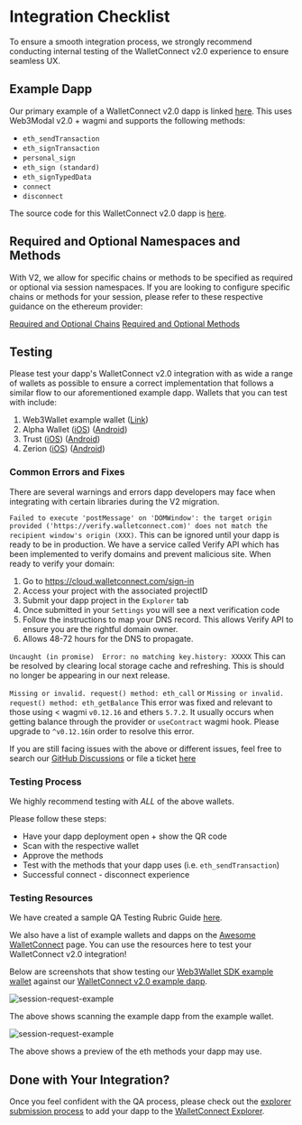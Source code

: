 # Integration Checklist

To ensure a smooth integration process, we strongly recommend conducting internal testing of the WalletConnect v2.0 experience to ensure seamless UX.

## Example Dapp

Our primary example of a WalletConnect v2.0 dapp is linked [here](https://react-app.walletconnect.com/). This uses Web3Modal v2.0 + wagmi and supports the following methods:

- `eth_sendTransaction`
- `eth_signTransaction`
- `personal_sign`
- `eth_sign (standard)`
- `eth_signTypedData`
- `connect`
- `disconnect`

The source code for this WalletConnect v2.0 dapp is [here](https://github.com/WalletConnect/web-examples/tree/main/advanced/dapps/react-dapp-v2).

## Required and Optional Namespaces and Methods

With V2, we allow for specific chains or methods to be specified as required or optional via session namespaces. If you are looking to configure specific chains or methods for your session, please refer to these respective guidance on the ethereum provider:

[Required and Optional Chains](../../providers/ethereum.mdx#required-and-optional-chains)
[Required and Optional Methods](../../providers/ethereum.mdx#required-and-optional-methods)

## Testing

Please test your dapp's WalletConnect v2.0 integration with as wide a range of wallets as possible to ensure a correct implementation that follows a similar flow to our aforementioned example dapp. Wallets that you can test with include:

1. Web3Wallet example wallet ([Link](https://react-web3wallet.vercel.app/))
2. Alpha Wallet ([iOS](https://apps.apple.com/us/app/alphawallet-ethereum-binance/id1358230430)) ([Android](https://play.google.com/store/apps/details?id=io.stormbird.wallet&hl=en&gl=US))
3. Trust ([iOS](https://apps.apple.com/us/app/trust-crypto-bitcoin-wallet/id1288339409)) ([Android](https://play.google.com/store/apps/details?id=com.wallet.crypto.trustapp&hl=en&gl=US))
4. Zerion ([iOS](https://apps.apple.com/us/app/zerion-wallet-crypto-web3/id1456732565)) ([Android](https://play.google.com/store/apps/details?id=io.zerion.android&hl=en&gl=US))

### Common Errors and Fixes

There are several warnings and errors dapp developers may face when integrating with certain libraries during the V2 migration.

`Failed to execute 'postMessage' on 'DOMWindow': the target origin provided ('https://verify.walletconnect.com)' does not match the recipient window's origin (XXX)`.
This can be ignored until your dapp is ready to be in production. We have a service called Verify API which has been implemented to verify domains and prevent malicious site. When ready to verify your domain:

1. Go to https://cloud.walletconnect.com/sign-in
2. Access your project with the associated projectID
3. Submit your dapp project in the `Explorer` tab
4. Once submitted in your `Settings` you will see a next verification code
5. Follow the instructions to map your DNS record. This allows Verify API to ensure you are the rightful domain owner.
6. Allows 48-72 hours for the DNS to propagate.

`Uncaught (in promise)  Error: no matching key.history: XXXXX`
This can be resolved by clearing local storage cache and refreshing. This is should no longer be appearing in our next release.

`Missing or invalid. request() method: eth_call` or `Missing or invalid. request() method: eth_getBalance`
This error was fixed and relevant to those using < wagmi `v0.12.16` and ethers `5.7.2`. It usually occurs when getting balance through the provider or `useContract` wagmi hook. Please upgrade to `^v0.12.16`in order to resolve this error.

If you are still facing issues with the above or different issues, feel free to search our [GitHub Discussions](https://github.com/orgs/WalletConnect/discussions) or file a ticket [here](https://github.com/orgs/WalletConnect/discussions/new?category=v1-v2-migration-support)

### Testing Process

We highly recommend testing with _ALL_ of the above wallets.

Please follow these steps:

- Have your dapp deployment open + show the QR code
- Scan with the respective wallet
- Approve the methods
- Test with the methods that your dapp uses (i.e. `eth_sendTransaction`)
- Successful connect - disconnect experience

### Testing Resources

We have created a sample QA Testing Rubric Guide [here](https://docs.google.com/spreadsheets/d/12Hqu3yjcqnjSuE2MyHsvFhPfoMkY3DH9MdLaIb2woxw/edit?usp=sharing).

We also have a list of example wallets and dapps on the [Awesome WalletConnect](https://github.com/WalletConnect/awesome-walletconnect) page. You can use the resources here to test your WalletConnect v2.0 integration!

Below are screenshots that show testing our [Web3Wallet SDK example wallet](https://react-wallet.walletconnect.com/) against our [WalletConnect v2.0 example dapp](https://react-app.walletconnect.com/).

![session-request-example](/assets/Web3Wallet.png)

The above shows scanning the example dapp from the example wallet.

![session-request-example](/assets/SessionRequestExample.png)

The above shows a preview of the eth methods your dapp may use.

## Done with Your Integration?

Once you feel confident with the QA process, please check out the [explorer submission process](../explorer-submission.md) to add your dapp to the [WalletConnect Explorer](https://walletconnect.com/explorer).
